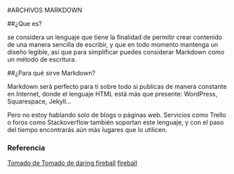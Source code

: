 #ARCHIVOS MARKDOWN

##¿Que es?

 se considera un lenguaje que tiene la finalidad de permitir crear contenido de una manera sencilla de escribir, y que en todo momento mantenga un diseño legible, así que para simplificar puedes considerar Markdown como un método de escritura.

 ##¿Para qué sirve Markdown?

Markdown será perfecto para ti sobre todo si publicas de manera constante en Internet, donde el lenguaje HTML está más que presente: WordPress, Squarespace, Jekyll…

Pero no estoy hablando solo de blogs o páginas web. Servicios como Trello o foros como Stackoverflow también soportan este lenguaje, y con el paso del tiempo encontrarás aún más lugares que lo utilicen.

### Referencia
[Tomado de ](https://markdown.es/) 
[Tomado de daring fireball](https://daringfireball.net/projects/markdown/syntax)
[ fireball](https://daringfireball.net/projects/markdown/syntax)